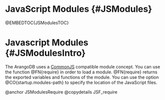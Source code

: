 JavaScript Modules {#JSModules}
===============================

@EMBEDTOC{JSModulesTOC}

Javascript Modules {#JSModulesIntro}
====================================

The ArangoDB uses a <a href="http://wiki.commonjs.org/wiki/Modules">CommonJS</a>
compatible module concept. You can use the function @FN{require} in order to
load a module. @FN{require} returns the exported variables and functions of the
module. You can use the option @CO{startup.modules-path} to specify the location
of the JavaScript files.

@anchor JSModulesRequire
@copydetails JSF_require
